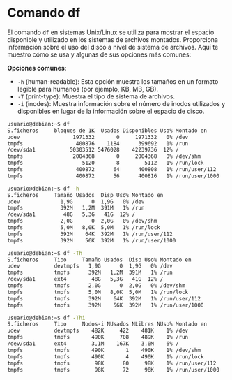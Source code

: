 # Comando df

El comando `df` en sistemas Unix/Linux se utiliza para mostrar el espacio disponible y utilizado en los sistemas de archivos montados. Proporciona información sobre el uso del disco a nivel de sistema de archivos. Aquí te muestro cómo se usa y algunas de sus opciones más comunes:

**Opciones comunes**:

- `-h` (human-readable): Esta opción muestra los tamaños en un formato legible para humanos (por ejemplo, KB, MB, GB).
- `-T` (print-type): Muestra el tipo de sistema de archivos.
- `-i` (inodes): Muestra información sobre el número de inodos utilizados y disponibles en lugar de la información sobre el espacio de disco.

```bash
usuario@debian:~$ df
S.ficheros     bloques de 1K  Usados Disponibles Uso% Montado en
udev                 1971332       0     1971332   0% /dev
tmpfs                 400876    1184      399692   1% /run
/dev/sda1           50303512 5476028    42239736  12% /
tmpfs                2004368       0     2004368   0% /dev/shm
tmpfs                   5120       8        5112   1% /run/lock
tmpfs                 400872      64      400808   1% /run/user/112
tmpfs                 400872      56      400816   1% /run/user/1000
```

```bash
usuario@debian:~$ df -h
S.ficheros     Tamaño Usados  Disp Uso% Montado en
udev             1,9G      0  1,9G   0% /dev
tmpfs            392M   1,2M  391M   1% /run
/dev/sda1         48G   5,3G   41G  12% /
tmpfs            2,0G      0  2,0G   0% /dev/shm
tmpfs            5,0M   8,0K  5,0M   1% /run/lock
tmpfs            392M    64K  392M   1% /run/user/112
tmpfs            392M    56K  392M   1% /run/user/1000
```

```bash
usuario@debian:~$ df -Th
S.ficheros     Tipo     Tamaño Usados  Disp Uso% Montado en
udev           devtmpfs   1,9G      0  1,9G   0% /dev
tmpfs          tmpfs      392M   1,2M  391M   1% /run
/dev/sda1      ext4        48G   5,3G   41G  12% /
tmpfs          tmpfs      2,0G      0  2,0G   0% /dev/shm
tmpfs          tmpfs      5,0M   8,0K  5,0M   1% /run/lock
tmpfs          tmpfs      392M    64K  392M   1% /run/user/112
tmpfs          tmpfs      392M    56K  392M   1% /run/user/1000
```

```bash
usuario@debian:~$ df -Thi
S.ficheros     Tipo     Nodos-i NUsados NLibres NUso% Montado en
udev           devtmpfs    482K     422    481K    1% /dev
tmpfs          tmpfs       490K     708    489K    1% /run
/dev/sda1      ext4        3,1M    167K    3,0M    6% /
tmpfs          tmpfs       490K       1    490K    1% /dev/shm
tmpfs          tmpfs       490K       4    490K    1% /run/lock
tmpfs          tmpfs        98K      80     98K    1% /run/user/112
tmpfs          tmpfs        98K      72     98K    1% /run/user/1000
```
